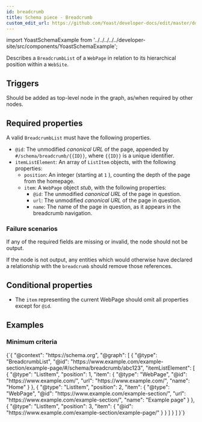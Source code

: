 ```yaml
---
id: breadcrumb
title: Schema piece - Breadcrumb
custom_edit_url: https://github.com/Yoast/developer-docs/edit/master/docs/features/schema/pieces/breadcrumb.md
---
```

import YoastSchemaExample from '../../../../../developer-site/src/components/YoastSchemaExample';

Describes a `BreadcrumbList` of a `WebPage` in relation to its hierarchical position within a `WebSite`.

## Triggers
Should be added as top-level node in the graph, as/when required by other nodes.

## Required properties
A valid `BreadcrumbList` must have the following properties.

* `@id`: The unmodified  *canonical URL*  of the page, appended by `#/schema/breadcrumb/{{ID}}`, where `{{ID}}` is a unique identifier.
* `itemListElement`: An array of `ListItem` objects, with the following properties:
	* `position`: An integer (starting at `1` ), counting the depth of the page from the homepage.
	* `item`: A `WebPage` object *stub*, with the following properties:
		* `@id`: The unmodified  *canonical URL*  of the page in question.
		* `url`: The unmodified  *canonical URL*  of the page in question.
		* `name`: The name of the page in question, as it appears in the breadcrumb navigation.

### Failure scenarios
If any of the required fields are missing or invalid, the node should not be output.

If the node is not output, any entities which would otherwise have declared a relationship with the `breadcrumb` should remove those references.

## Conditional properties
* The `item` representing the current WebPage should omit all properties except for `@id`.

## Examples
### Minimum criteria

<YoastSchemaExample>
{`{
      "@context": "https://schema.org",
      "@graph": [
          {
              "@type": "BreadcrumbList",
              "@id": "https://www.example.com/example-section/example-page/#/schema/breadcrumb/abc123",
              "itemListElement": [
                  {
                      "@type": "ListItem",
                      "position": 1,
                      "item": {
                          "@type": "WebPage",
                          "@id": "https://www.example.com/",
                          "url": "https://www.example.com/",
                          "name": "Home"
                      }
                  },
                  {
                      "@type": "ListItem",
                      "position": 2,
                      "item": {
                          "@type": "WebPage",
                          "@id": "https://www.example.com/example-section/",
                          "url": "https://www.example.com/example-section/",
                          "name": "Example page"
                      }
                  },
                  {
                      "@type": "ListItem",
                      "position": 3,
                      "item": {
                          "@id": "https://www.example.com/example-section/example-page/"
                      }
                  }
              ]
          }
      ]
  }`}
</YoastSchemaExample>
